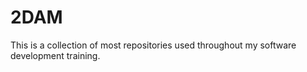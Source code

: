 # 2DAM

This is a collection of most repositories used throughout my software development training.
